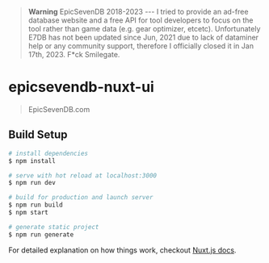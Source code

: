 > **Warning**
> EpicSevenDB 2018-2023 --- I tried to provide an ad-free database website and a free API for tool developers to focus on the tool rather than game data (e.g. gear optimizer, etcetc). Unfortunately E7DB has not been updated since Jun, 2021 due to lack of dataminer help or any community support, therefore I officially closed it in Jan 17th, 2023. F*ck Smilegate.


# epicsevendb-nuxt-ui

> EpicSevenDB.com

## Build Setup

``` bash
# install dependencies
$ npm install

# serve with hot reload at localhost:3000
$ npm run dev

# build for production and launch server
$ npm run build
$ npm start

# generate static project
$ npm run generate
```

For detailed explanation on how things work, checkout [Nuxt.js docs](https://nuxtjs.org).
